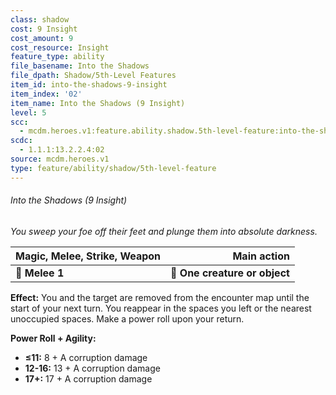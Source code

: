 ```yaml
---
class: shadow
cost: 9 Insight
cost_amount: 9
cost_resource: Insight
feature_type: ability
file_basename: Into the Shadows
file_dpath: Shadow/5th-Level Features
item_id: into-the-shadows-9-insight
item_index: '02'
item_name: Into the Shadows (9 Insight)
level: 5
scc:
  - mcdm.heroes.v1:feature.ability.shadow.5th-level-feature:into-the-shadows-9-insight
scdc:
  - 1.1.1:13.2.2.4:02
source: mcdm.heroes.v1
type: feature/ability/shadow/5th-level-feature
---
```


###### Into the Shadows (9 Insight)

*You sweep your foe off their feet and plunge them into absolute darkness.*

| **Magic, Melee, Strike, Weapon** |               **Main action** |
| -------------------------------- | ----------------------------: |
| **📏 Melee 1**                   | **🎯 One creature or object** |

**Effect:** You and the target are removed from the encounter map until the start of your next turn. You reappear in the spaces you left or the nearest unoccupied spaces. Make a power roll upon your return.

**Power Roll + Agility:**

- **≤11:** 8 + A corruption damage
- **12-16:** 13 + A corruption damage
- **17+:** 17 + A corruption damage
